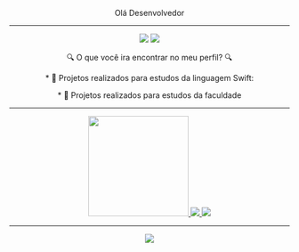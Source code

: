 

<p 
align="center">
Olá Desenvolvedor
</p>

---
<p
 align="center">
<img src="https://img.shields.io/badge/-medium-black?style=for-the-badge&logo=medium&logoColor=white&link=https://github.com/LeticiaSpeda)](https://medium.com/@leticiaspeda)"/> 
<img src="https://img.shields.io/badge/-Linkedin-blue?style=for-the-badge&logo=Linkedin&logoColor=white&link=https://github.com/LeticiaSpeda)](https://www.linkedin.com/in/leticia-speda-219776186)"/>
</p>

<p 
align="center">
 🔍 O que você ira encontrar no meu perfil? 🔍
</p>

<p
 align="center">
 * 🤖 Projetos realizados para estudos da linguagem Swift:
 </p>

 <p
 align="center">
 * 🤖 Projetos realizados para estudos da faculdade
</p>

---

<div>
  <a href="https://github.com/LeticiaSpeda">
</div> 


<p
 align="center">
<img height="180em" src="https://github-readme-stats.vercel.app/api/top-langs/?username=LeticiaSpeda&theme=dracula"/> 
<img src="https://github-readme-streak-stats.herokuapp.com/?user=LeticiaSpeda&theme=dracula"/>
<img src="https://github-profile-summary-cards.vercel.app/api/cards/profile-details?username=LeticiaSpeda&theme=dracula"/>
</p>

---

<p 
  align="center">
  <img src="https://visitor-badge.laobi.icu/badge?page_id=LeticiaSpeda" id="contador">
</p>
